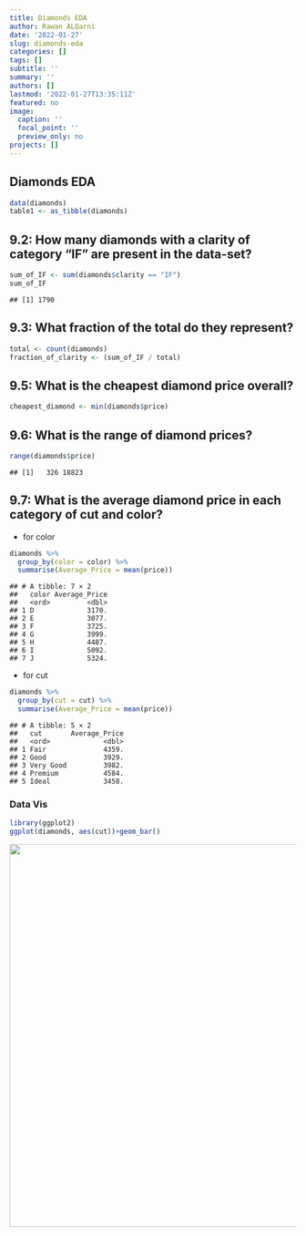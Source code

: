 ```yaml
---
title: Diamonds EDA
author: Rawan ALQarni
date: '2022-01-27'
slug: diamonds-eda
categories: []
tags: []
subtitle: ''
summary: ''
authors: []
lastmod: '2022-01-27T13:35:11Z'
featured: no
image:
  caption: ''
  focal_point: ''
  preview_only: no
projects: []
---
```


## Diamonds EDA




```r
data(diamonds)
table1 <- as_tibble(diamonds)
```

## 9.2: How many diamonds with a clarity of category “IF” are present in the data-set?


```r
sum_of_IF <- sum(diamonds$clarity == "IF")
sum_of_IF
```

```
## [1] 1790
```


## 9.3: What fraction of the total do they represent?


```r
total <- count(diamonds)
fraction_of_clarity <- (sum_of_IF / total)
```



## 9.5: What is the cheapest diamond price overall?

```r
cheapest_diamond <- min(diamonds$price)
```

## 9.6: What is the range of diamond prices?

```r
range(diamonds$price) 
```

```
## [1]   326 18823
```

## 9.7:  What is the average diamond price in each category of cut and color?
- for color

```r
diamonds %>% 
  group_by(color = color) %>%
  summarise(Average_Price = mean(price))
```

```
## # A tibble: 7 × 2
##   color Average_Price
##   <ord>         <dbl>
## 1 D             3170.
## 2 E             3077.
## 3 F             3725.
## 4 G             3999.
## 5 H             4487.
## 6 I             5092.
## 7 J             5324.
```
- for cut 

```r
diamonds %>% 
  group_by(cut = cut) %>%
  summarise(Average_Price = mean(price))
```

```
## # A tibble: 5 × 2
##   cut       Average_Price
##   <ord>             <dbl>
## 1 Fair              4359.
## 2 Good              3929.
## 3 Very Good         3982.
## 4 Premium           4584.
## 5 Ideal             3458.
```


### Data Vis 

```r
library(ggplot2)
ggplot(diamonds, aes(cut))+geom_bar()
```

<img src="{{< blogdown/postref >}}index_files/figure-html/unnamed-chunk-9-1.png" width="672" />



